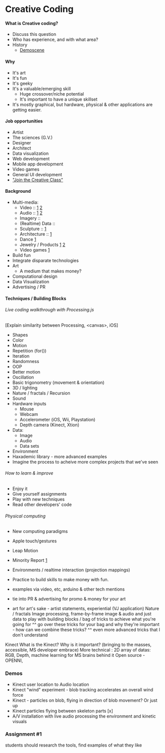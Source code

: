 
# Creative Coding
#### What is Creative coding?
* Discuss this question
* Who has experience, and with what area?
* History
	* [Demoscene](http://www.pouet.net/)

#### Why
* It's art
* It's fun
* It's geeky
* It's a valuable/emerging skill
	* Huge crossover/niche potential
	* It's important to have a unique skillset
* It's mostly graphical, but hardware, physical & other applications are getting easier.

#### Job opportunities
* Artist
* The sciences (G.V.)
* Designer
* Architect
* Data visualization
* Web development
* Mobile app development
* Video games
* General UI development
* ["Join the Creative Class"](http://www.forbes.com/sites/elainepofeldt/2012/12/28/want-to-recession-proof-yourself-join-the-creative-class/)

#### Background
* Multi-media:
	* Video :: [1](https://vimeo.com/10902493) [2](https://vimeo.com/9795430)
	* Audio :: [1](https://vimeo.com/23281150) [2](https://vimeo.com/38429577)
	* Imagery :: 
	* (Realtime) Data :: 
	* Sculpture :: [1](http://mariuswatz.com/2012/05/09/probability-lattice/)
	* Architecture :: [1](http://mariuswatz.com/2012/02/07/arcs-rockheim/)
	* Dance [1](https://vimeo.com/38840688)
	* Jewelry / Products [1](https://vimeo.com/41450718) [2](http://n-e-r-v-o-u-s.com/shop/product.php?code=129&tag=jewelry)
	* Video games [1](https://vimeo.com/43230920)
* Build fun
* Integrate disparate technologies
* Art
	* A medium that makes money? 
* Computational design
* Data Visualization
* Advertising / PR

#### Techniques / Building Blocks
###### Live coding walkthrough with Processing.js 
[Explain similarity between Processing, \<canvas\>, iOS]


* Shapes
* Color
* Motion
* Repetition (for())
* Iteration
* Randomness
* OOP
* Better motion
* Oscillation
* Basic trigonometry (movement & orientation)
* 3D / lighting
* Nature / fractals / Recursion
* Sound
* Hardware inputs
	* Mouse
	* Webcam
	* Accelerometer (iOS, Wii, Playstation)
	* Depth camera (Kinect, Xtion)
* Data:
	* Image
	* Audio
	* Data sets
* Environment
* Haxademic library - more advanced examples
* Imagine the process to acheive more complex projects that we've seen
	
###### How to learn & improve
* Enjoy it
* Give yourself assignments
* Play with new techniques
* Read other developers' code
	
###### Physical computing
* New computing paradigms
* Apple touch/gestures
* Leap Motion 
* Minority Report [1](http://kolidar.com/Blog/wp-content/uploads/2012/07/Minority-report_2.jpg)
* Environments / realtime interaction (projection mappings)



* Practice to build skills to make money with fun. 
* examples via video, etc, arduino & other tech mentions

* tie into PR & advertising for promo & money for your art
* art for art's sake - artist statements, experiential (VJ application)
Nature / fractals
Image processing, frame-by-frame
image & audio and just data to play with
building blocks / bag of tricks to achieve what you're going for
^^ go over these tricks for your bag and why they're important - how can we combine these tricks?
^^ even more advanced tricks that I don't understand



Kinect
What is the Kinect?
Why is it important? (bringing to the masses, accessible, MS developer embrace)
More technical : 2D array of datas: RGB, Depth, machine learning for MS brains behind it
Open source - OPENNI, 

### Demos
* Kinect user location to Audio location
* Kinect "wind" experiment - blob tracking accelerates an overall wind force
* Kinect - particles on blob, flying in direction of blob movement? Or just up
* Kinect particles flying between skeleton parts [x]
* A/V installation with live audio processing the environment and kinetic visuals



### Assignment #1
students should research the tools, find examples of what they like

